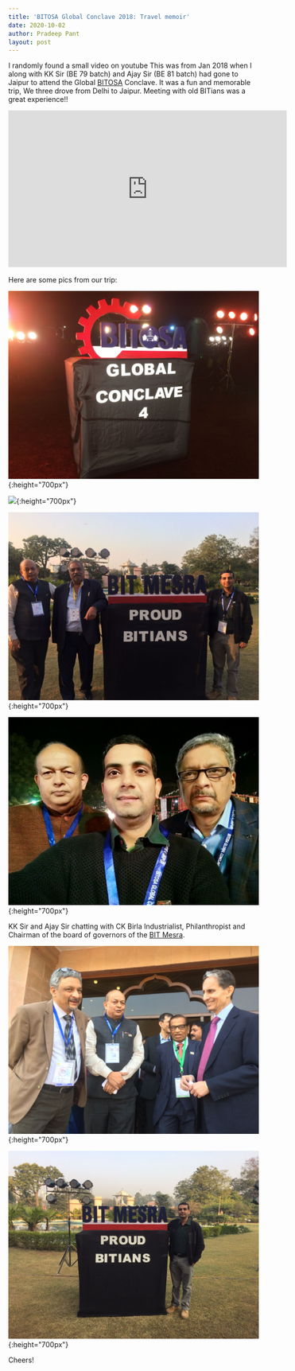```yaml
---
title: 'BITOSA Global Conclave 2018: Travel memoir'
date: 2020-10-02
author: Pradeep Pant
layout: post
---
```

I randomly found a small video on youtube 
This was from Jan 2018 when I along with KK Sir (BE 79 batch) and Ajay Sir (BE 81 batch) had gone to Jaipur to attend the Global [BITOSA](https://www.bitosaglobal.org/) Conclave. It was a fun and memorable trip, We three drove from Delhi to Jaipur. Meeting with old BITians was a great experience!! 

<iframe width="560" height="315" src="https://www.youtube.com/embed/YGBNdapddXw" frameborder="0" allow="accelerometer; autoplay; encrypted-media; gyroscope; picture-in-picture" allowfullscreen></iframe>

Here are some pics from our trip:

![](/data/images/bitosa.jpg){:height="700px"}


![](/data/images/BIT_Mesra_Excellence.jpg){:height="700px"}


![](/data/images/bitosa_gathering.jpg){:height="700px"}


![](/data/images/bitosa_group.jpg){:height="700px"}


KK Sir and Ajay Sir chatting with CK Birla Industrialist, Philanthropist and Chairman of the board of governors of the [BIT Mesra](https://bitmesra.ac.in/).

![](/data/images/KK_and_Ajay_Sir_with_KK_Birla.jpg){:height="700px"}


![](/data/images/bitosa_solo.jpg){:height="700px"}


Cheers!

